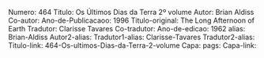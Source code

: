 Numero: 464
Titulo: Os Últimos Dias da Terra 2º volume
Autor: Brian Aldiss
Co-autor: 
Ano-de-Publicacaoo: 1996
Titulo-original: The Long Afternoon of Earth
Tradutor: Clarisse Tavares
Co-tradutor: 
Ano-de-edicao: 1962
alias: Brian-Aldiss
Autor2-alias: 
Tradutor1-alias: Clarisse-Tavares
Tradutor2-alias: 
Titulo-link: 464-Os-ultimos-Dias-da-Terra-2-volume
Capa: 
pags: 
Capa-link:
